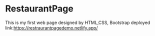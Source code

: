 # RestaurantPage
This is my first web page designed by HTML,CSS, Bootstrap
deployed link:https://restraurantpagedemo.netlify.app/

